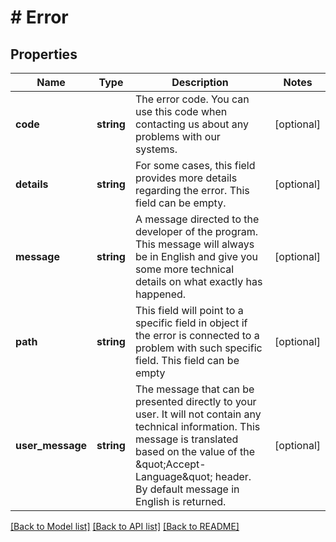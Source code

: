 # # Error

## Properties

Name | Type | Description | Notes
------------ | ------------- | ------------- | -------------
**code** | **string** | The error code. You can use this code when contacting us about any problems with our systems. | [optional] 
**details** | **string** | For some cases, this field provides more details regarding the error. This field can be empty. | [optional] 
**message** | **string** | A message directed to the developer of the program. This message will always be in English and give you some more technical details on what exactly has happened. | [optional] 
**path** | **string** | This field will point to a specific field in object if the error is connected to a problem with such specific field. This field can be empty | [optional] 
**user_message** | **string** | The message that can be presented directly to your user. It will not contain any technical information. This message is translated based on the value of the \&quot;Accept-Language\&quot; header. By default message in English is returned. | [optional] 

[[Back to Model list]](../../README.md#documentation-for-models) [[Back to API list]](../../README.md#documentation-for-api-endpoints) [[Back to README]](../../README.md)


